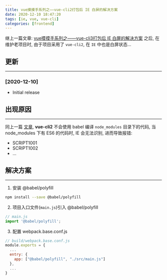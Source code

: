 ```yaml
---
title: vue摸摸手系列之——vue-cli2打包后 IE 白屏的解决方案
date: 2020-12-10 18:47:20
tags: [ie, vue, vue-cli]
categories: [frontend]
---
```


继上一篇文章: [vue摸摸手系列之——vue-cli3打包后 IE 白屏的解决方案](https://yyge.top/blog/2020/12/02/vue%E6%91%B8%E6%91%B8%E6%89%8B%E7%B3%BB%E5%88%97%E4%B9%8B%E2%80%94%E2%80%94vue-cli3%E6%89%93%E5%8C%85%E5%90%8E-IE-%E7%99%BD%E5%B1%8F%E7%9A%84%E8%A7%A3%E5%86%B3%E6%96%B9%E6%A1%88/) 之后, 在维护老项目时, 由于项目采用了 `vue-cli2`, 在 `IE` 中也是白屏状态...

<!-- more -->

## 更新

------

### [2020-12-10]

- Initial release

## 出现原因

------

同上一篇 [文章](https://yyge.top/blog/2020/12/02/vue%E6%91%B8%E6%91%B8%E6%89%8B%E7%B3%BB%E5%88%97%E4%B9%8B%E2%80%94%E2%80%94vue-cli3%E6%89%93%E5%8C%85%E5%90%8E-IE-%E7%99%BD%E5%B1%8F%E7%9A%84%E8%A7%A3%E5%86%B3%E6%96%B9%E6%A1%88/), **vue-cli2** 不会使用 babel 编译 `node_modules` 目录下的代码, 当 node_modules 下有 ES6 的代码时, IE 会无法识别, 进而导致报错:

- SCRIPT1001
- SCRIPT1002
- ...

## 解决方案

------

1. 安装 @babel/polyfill

```bash
npm install --save @babel/polyfill
```

2. 项目入口文件(`main.js`)引入 @babel/polyfill

```js
// main.js
import '@babel/polyfill';
```

3. 配置 webpack.base.conf.js

```js
// build/webpack.base.conf.js
module.exports = {
  ...
  entry: {
    app: ["@babel/polyfill", "./src/main.js"]
  },
  ...
}
```